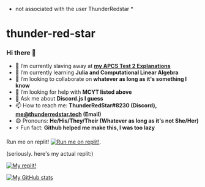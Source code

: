 * not associated with the user ThunderRedstar *

# thunder-red-star

### Hi there 👋

- 🔭 I’m currently slaving away at **[my APCS Test 2 Explanations](https://github.com/thunder-red-star/Test-2-Review)**
- 🌱 I’m currently learning **Julia and Computational Linear Algebra**
- 👯 I’m looking to collaborate on **whatever as long as it's something I know**
- 🤔 I’m looking for help with **MCYT listed above**
- 💬 Ask me about **Discord.js I guess**
- 📫 How to reach me: **ThunderRedStar#8230 (Discord), me@thunderredstar.tech (Email)**
- 😄 Pronouns: **He/His/They/Their (Whatever as long as it's not She/Her)**
- ⚡ Fun fact: **Github helped me make this, I was too lazy**

Run me on replit!
[![Run me on replit!](https://replit.com/badge/github/thunder-red-star/thunder-red-star)](https://repl.it/github/thunder-red-star/thunder-red-star).

(seriously. here's my actual replit:)

[![My replit!](https://upload.wikimedia.org/wikipedia/commons/thumb/b/b2/Repl.it_logo.svg/220px-Repl.it_logo.svg.png)](https://replit.com/@WilliamVongphan)

[![My GitHub stats](https://github-readme-stats.vercel.app/api?username=thunder-red-star&show_icons=true&theme=radical)](https://github.com/thunder-red-star)
